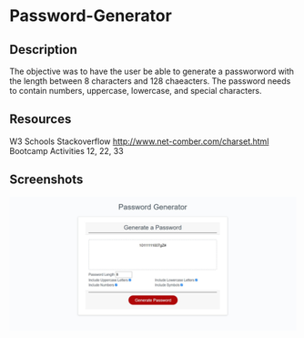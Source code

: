 # Password-Generator

## Description
The objective was to have the user be able to generate a passworword with the length between 8 characters and 128 chaeacters. The password needs to contain numbers, uppercase, lowercase, and special characters.

## Resources
W3 Schools
Stackoverflow
http://www.net-comber.com/charset.html
Bootcamp Activities 12, 22, 33

## Screenshots

<img src="assets/images/passwordGen.jpg" alt=pic>
